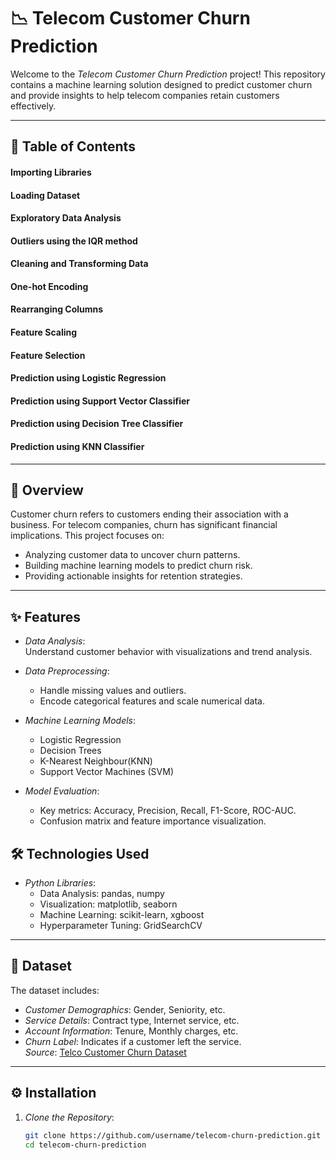 # 📉 Telecom Customer Churn Prediction

Welcome to the *Telecom Customer Churn Prediction* project! This repository contains a machine learning solution designed to predict customer churn and provide insights to help telecom companies retain customers effectively.

---

## 📜 Table of Contents
#### Importing Libraries
#### Loading Dataset
#### Exploratory Data Analysis
#### Outliers using the IQR method
#### Cleaning and Transforming Data
#### One-hot Encoding
#### Rearranging Columns
#### Feature Scaling
#### Feature Selection
#### Prediction using Logistic Regression
#### Prediction using Support Vector Classifier
#### Prediction using Decision Tree Classifier
#### Prediction using KNN Classifier
---

## 🧐 Overview
Customer churn refers to customers ending their association with a business. For telecom companies, churn has significant financial implications. This project focuses on:  
- Analyzing customer data to uncover churn patterns.  
- Building machine learning models to predict churn risk.  
- Providing actionable insights for retention strategies.  

---

## ✨ Features
- *Data Analysis*:  
  Understand customer behavior with visualizations and trend analysis.  

- *Data Preprocessing*:  
  - Handle missing values and outliers.  
  - Encode categorical features and scale numerical data.  

- *Machine Learning Models*:  
  - Logistic Regression  
  - Decision Trees  
  - K-Nearest Neighbour(KNN)  
  - Support Vector Machines (SVM)  


- *Model Evaluation*:  
  - Key metrics: Accuracy, Precision, Recall, F1-Score, ROC-AUC.  
  - Confusion matrix and feature importance visualization.  



## 🛠 Technologies Used
- *Python Libraries*:  
  - Data Analysis: pandas, numpy  
  - Visualization: matplotlib, seaborn  
  - Machine Learning: scikit-learn, xgboost  
  - Hyperparameter Tuning: GridSearchCV  

---

## 📂 Dataset
The dataset includes:  
- *Customer Demographics*: Gender, Seniority, etc.  
- *Service Details*: Contract type, Internet service, etc.  
- *Account Information*: Tenure, Monthly charges, etc.  
- *Churn Label*: Indicates if a customer left the service.  
*Source*: [Telco Customer Churn Dataset]( https://www.kaggle.com/datasets/blastchar/telco-customer-churn )
 

---

## ⚙ Installation

1. *Clone the Repository*:
   ```bash
   git clone https://github.com/username/telecom-churn-prediction.git
   cd telecom-churn-prediction

